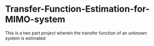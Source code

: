 # Transfer-Function-Estimation-for-MIMO-system

This is a two part project wherein the transfer function of an unknown system is estimated
